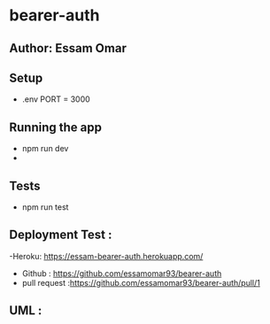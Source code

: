 # bearer-auth 
## Author: Essam Omar
## Setup
- .env
PORT = 3000

## Running the app
- npm run dev
- 
## Tests
- npm run test

## Deployment Test :
-Heroku: https://essam-bearer-auth.herokuapp.com/ 
- Github : https://github.com/essamomar93/bearer-auth 
- pull request :https://github.com/essamomar93/bearer-auth/pull/1 

## UML : 

